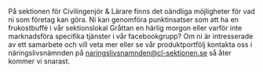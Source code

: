 På sektionen för Civilingenjör & Lärare finns det oändliga möjligheter för vad ni som företag kan göra. Ni kan genomföra punktinsatser som att ha en frukostbuffé i vår sektionslokal Gråttan en härlig morgon eller varför inte marknadsföra specifika tjänster i vår facebookgrupp? Om ni är intresserade av ett samarbete och vill veta mer eller se vår produktportfölj kontakta oss i näringslivsnämnden på [naringslivsnamnden@cl-sektionen.se](mailto:naringslivsnamnden@cl-sektionen.se) så åter kommer vi snarast.

